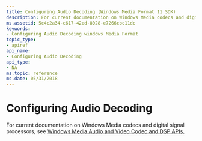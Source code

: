 ```yaml
---
title: Configuring Audio Decoding (Windows Media Format 11 SDK)
description: For current documentation on Windows Media codecs and digital signal processors, see Windows Media Audio and Video Codec and DSP APIs.
ms.assetid: 5c4c2a34-c617-42ed-8028-e7266cbc11dc
keywords:
- Configuring Audio Decoding windows Media Format
topic_type:
- apiref
api_name:
- Configuring Audio Decoding
api_type:
- NA
ms.topic: reference
ms.date: 05/31/2018
---
```


# Configuring Audio Decoding

For current documentation on Windows Media codecs and digital signal processors, see [Windows Media Audio and Video Codec and DSP APIs.](/previous-versions//dd464626(v=vs.85))

 

 